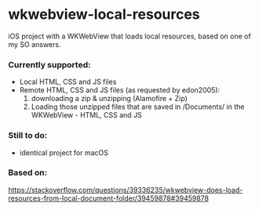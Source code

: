 # wkwebview-local-resources
iOS project with a WKWebView that loads local resources, based on one of my SO answers.

### Currently supported:
* Local HTML, CSS and JS files
* Remote HTML, CSS and JS files (as requested by edon2005):
  1) downloading a zip & unzipping (Alamofire + Zip)
  2) Loading those unzipped files that are saved in /Documents/ in the WKWebView - HTML, CSS and JS

### Still to do:
* identical project for macOS

### Based on:
https://stackoverflow.com/questions/39336235/wkwebview-does-load-resources-from-local-document-folder/39459878#39459878

